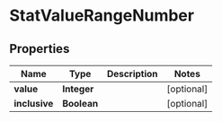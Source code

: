 

# StatValueRangeNumber


## Properties

| Name | Type | Description | Notes |
|------------ | ------------- | ------------- | -------------|
|**value** | **Integer** |  |  [optional] |
|**inclusive** | **Boolean** |  |  [optional] |



